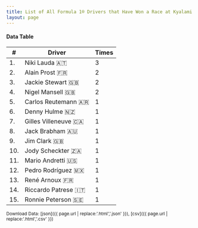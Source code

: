```yaml
---
title: List of All Formula 1® Drivers that Have Won a Race at Kyalami
layout: page
---
```


<canvas id="chart" width="400" height="180"></canvas>
<script>
var data = {
    "datasets": [
        {
            "backgroundColor": "#f3a935",
            "borderColor": "#f68639",
            "borderWidth": 1,
            "data": [
                3.0,
                2.0,
                2.0,
                2.0,
                1.0,
                1.0,
                1.0,
                1.0,
                1.0,
                1.0,
                1.0,
                1.0,
                1.0,
                1.0,
                1.0
            ],
            "label": "Times"
        }
    ],
    "labels": [
        "Niki Lauda 🇦🇹",
        "Alain Prost 🇫🇷",
        "Jackie Stewart 🇬🇧",
        "Nigel Mansell 🇬🇧",
        "Carlos Reutemann 🇦🇷",
        "Denny Hulme 🇳🇿",
        "Gilles Villeneuve 🇨🇦",
        "Jack Brabham 🇦🇺",
        "Jim Clark 🇬🇧",
        "Jody Scheckter 🇿🇦",
        "Mario Andretti 🇺🇸",
        "Pedro Rodríguez 🇲🇽",
        "René Arnoux 🇫🇷",
        "Riccardo Patrese 🇮🇹",
        "Ronnie Peterson 🇸🇪"
    ]
};
var options = {
  legend: {
    display: false
  },
  scales: {
    xAxes: [{
      ticks: {
        beginAtZero: true,
        maxRotation: 180,
        display: window.innerWidth > 800
      }
    }],
    yAxes: [{
      ticks: {
        beginAtZero: true
      }
    }]
  },
  onResize: function(chart, size) {
    chart.options.scales.xAxes[0].ticks.display = size.width > 800;
  }
};
new Chart("chart", {
    data: data,
    type: 'bar',
    options: options
});
</script>



#### Data Table

| # | Driver | Times |
|--|--|--|
| 1. | Niki Lauda 🇦🇹 | 3 |
| 2. | Alain Prost 🇫🇷 | 2 |
| 3. | Jackie Stewart 🇬🇧 | 2 |
| 4. | Nigel Mansell 🇬🇧 | 2 |
| 5. | Carlos Reutemann 🇦🇷 | 1 |
| 6. | Denny Hulme 🇳🇿 | 1 |
| 7. | Gilles Villeneuve 🇨🇦 | 1 |
| 8. | Jack Brabham 🇦🇺 | 1 |
| 9. | Jim Clark 🇬🇧 | 1 |
| 10. | Jody Scheckter 🇿🇦 | 1 |
| 11. | Mario Andretti 🇺🇸 | 1 |
| 12. | Pedro Rodríguez 🇲🇽 | 1 |
| 13. | René Arnoux 🇫🇷 | 1 |
| 14. | Riccardo Patrese 🇮🇹 | 1 |
| 15. | Ronnie Peterson 🇸🇪 | 1 |

<small>Download Data: [json]({{ page.url | replace:'.html','.json' }}), [csv]({{ page.url | replace:'.html','.csv' }})</small>
